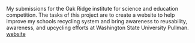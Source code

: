 My submissions for the Oak Ridge institute for science and education competition. The tasks of this project are to create a website to help improve my schools recycling system and bring awareness to reusability, awareness, and upcycling efforts at Washington State University Pullman. 	[website](http://cougsfortomorrow.site/)
